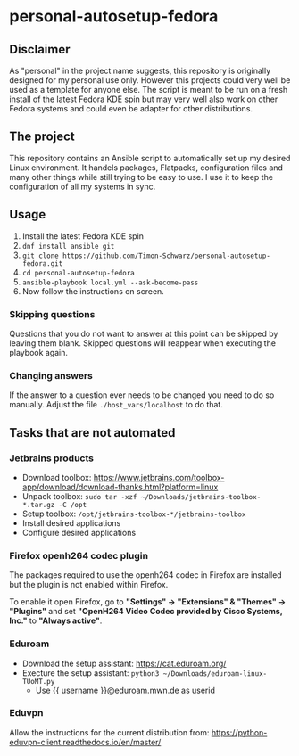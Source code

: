 # personal-autosetup-fedora

## Disclaimer

As "personal" in the project name suggests, this repository is originally designed for my personal use only.
However this projects could very well be used as a template for anyone else.
The script is meant to be run on a fresh install of the latest Fedora KDE spin but may very well also work on other Fedora systems and could even be adapter for other distributions.

## The project

This repository contains an Ansible script to automatically set up my desired Linux environment.
It handels packages, Flatpacks, configuration files and many other things while still trying to be easy to use.
I use it to keep the configuration of all my systems in sync.

## Usage

1. Install the latest Fedora KDE spin
1. `dnf install ansible git`
1. `git clone https://github.com/Timon-Schwarz/personal-autosetup-fedora.git`
1. `cd personal-autosetup-fedora`
1. `ansible-playbook local.yml --ask-become-pass`
1. Now follow the instructions on screen.

### Skipping questions

Questions that you do not want to answer at this point can be skipped by leaving them blank. Skipped questions will reappear when executing the playbook again.

### Changing answers

If the answer to a question ever needs to be changed you need to do so manually. Adjust the file `./host_vars/localhost` to do that.

## Tasks that are not automated

### Jetbrains products

- Download toolbox: https://www.jetbrains.com/toolbox-app/download/download-thanks.html?platform=linux
- Unpack toolbox: `sudo tar -xzf ~/Downloads/jetbrains-toolbox-*.tar.gz -C /opt`
- Setup toolbox: `/opt/jetbrains-toolbox-*/jetbrains-toolbox`
- Install desired applications
- Configure desired applications

### Firefox openh264 codec plugin

The packages required to use the openh264 codec in Firefox are installed but the plugin is not enabled within Firefox.

To enable it open Firefox, go to **"Settings" -> "Extensions" & "Themes" -> "Plugins"** and set **"OpenH264 Video Codec provided by Cisco Systems, Inc."** to **"Always active"**.

### Eduroam

- Download the setup assistant: https://cat.eduroam.org/
- Execture the setup assistant: `python3 ~/Downloads/eduroam-linux-TUoMT.py`
  - Use {{ username }}@eduroam.mwn.de as userid

### Eduvpn

Allow the instructions for the current distribution from: https://python-eduvpn-client.readthedocs.io/en/master/
